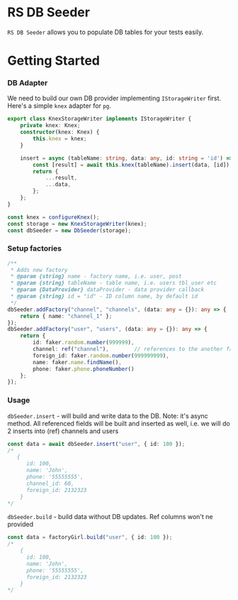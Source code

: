 # RS DB Seeder

`RS DB Seeder` allows you to populate DB tables for your tests easily.

# Getting Started

### DB Adapter
We need to build our own DB provider implementing `IStorageWriter` first.
Here's a simple `knex` adapter for `pg`. 

```typescript
export class KnexStorageWriter implements IStorageWriter {
    private knex: Knex;
    constructor(knex: Knex) {
        this.knex = knex;
    }

    insert = async (tableName: string, data: any, id: string = 'id') => {
        const [result] = await this.knex(tableName).insert(data, [id]);
        return {
            ...result,
            ...data,
        };
    };
}

const knex = configureKnex();
const storage = new KnexStorageWriter(knex);
const dbSeeder = new DbSeeder(storage);
```

### Setup factories
```typescript
/**
 * Adds new factory
 * @param {string} name - factory name, i.e. user, post
 * @param {string} tableName - table name, i.e. users tbl_user etc
 * @param {DataProvider} dataProvider - data provider callback
 * @param {string} id = "id" - ID column name, by default id  
 */
dbSeeder.addFactory("channel", "channels", (data: any = {}): any => {
    return { name: "channel_1" };
});
dbSeeder.addFactory("user", "users", (data: any = {}): any => {
    return {
        id: faker.random.number(999999),
        channel: ref("channel"),        // references to the another factory
        foreign_id: faker.random.number(999999999),
        name: faker.name.findName(),
        phone: faker.phone.phoneNumber()
    };
});
```

### Usage 

`dbSeeder.insert` - will build and write data to the DB. Note: it's async method. All referenced fields will be built 
and inserted as well, i.e. we will do 2 inserts into (ref) channels and users 
```typescript
const data = await dbSeeder.insert("user", { id: 100 });
/*
   {
      id: 100,
      name: 'John',
      phone: '55555555',
      channel_id: 60,
      foreign_id: 2132323
    }
*/
``` 

`dbSeeder.build` - build data without DB updates. Ref columns won't ne provided
```typescript
const data = factoryGirl.build("user", { id: 100 });
/*
    {
      id: 100,
      name: 'John',
      phone: '55555555',
      foreign_id: 2132323
    }
*/
```
